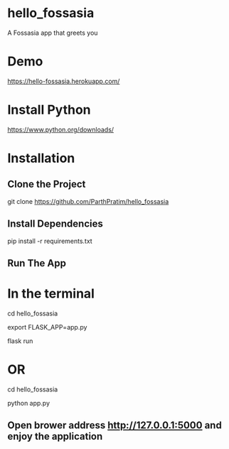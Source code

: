# hello_fossasia
A Fossasia app that greets you

# Demo
https://hello-fossasia.herokuapp.com/

# Install Python 
https://www.python.org/downloads/

# Installation

  ## Clone the Project
  git clone https://github.com/ParthPratim/hello_fossasia
  
  ## Install Dependencies
  pip install -r requirements.txt
  
  ## Run The App
  
  # In the terminal
  cd hello_fossasia
  
  export FLASK_APP=app.py
  
  flask run
  
  # OR
  cd hello_fossasia
  
  python app.py
  
  ## Open brower address http://127.0.0.1:5000 and enjoy the application

